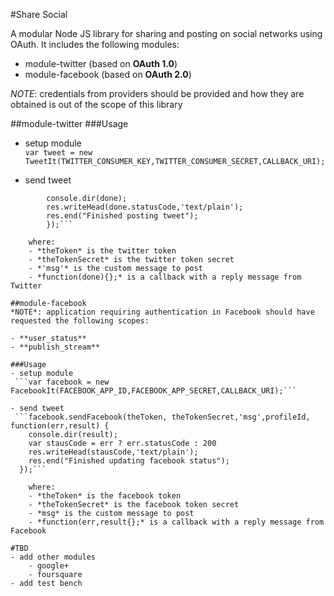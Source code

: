 #Share Social

A modular Node JS library for sharing and posting on social networks using OAuth. 
It includes the following modules:

- module-twitter (based on **OAuth 1.0**)
- module-facebook (based on **OAuth 2.0**)

*NOTE*: credentials from providers should be provided and how they are obtained is out of the scope of this library

##module-twitter
###Usage
- setup module  
 ```var tweet = new TweetIt(TWITTER_CONSUMER_KEY,TWITTER_CONSUMER_SECRET,CALLBACK_URI);```

- send tweet  
```tweet.sendTweet(theToken,theTokenSecret,'msg', function(done){
		console.dir(done);
		res.writeHead(done.statusCode,'text/plain');
		res.end("Finished posting tweet");  
		});```

	where: 
	- *theToken* is the twitter token
	- *theTokenSecret* is the twitter token secret
	- *'msg'* is the custom message to post
	- *function(done){};* is a callback with a reply message from Twitter

##module-facebook
*NOTE*: application requiring authentication in Facebook should have requested the following scopes:

- **user_status**  
- **publish_stream**

###Usage
- setup module  
 ```var facebook = new FacebookIt(FACEBOOK_APP_ID,FACEBOOK_APP_SECRET,CALLBACK_URI);```

- send tweet  
 ```facebook.sendFacebook(theToken, theTokenSecret,'msg',profileId, function(err,result) {
    console.dir(result);
    var stausCode = err ? err.statusCode : 200
    res.writeHead(stausCode,'text/plain');
    res.end("Finished updating facebook status");
  });```
  
	where:  
	- *theToken* is the facebook token
	- *theTokenSecret* is the facebook token secret
	- *msg* is the custom message to post
	- *function(err,result{};* is a callback with a reply message from Facebook

#TBD
- add other modules
	- google+
	- foursquare
- add test bench
